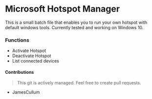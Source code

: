 # Microsoft Hotspot Manager

This is a small batch file that enables you to run your own hotspot with default windows tools. Currently tested and working on Windows 10.

### Functions
- Activate Hotspot
- Deactivate Hotspot
- List connected devices

#### Contributions
> This git is actively managed. Feel free to create pull requests.
- JamesCullum